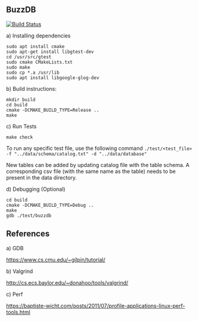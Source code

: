 BuzzDB
-------
[![Build Status](https://travis-ci.org/georgia-tech-db/buzzdb.svg?branch=master)](https://travis-ci.org/georgia-tech-db/buzzdb)

a) Installing dependencies

```
sudo apt install cmake
sudo apt-get install libgtest-dev
cd /usr/src/gtest
sudo cmake CMakeLists.txt
sudo make
sudo cp *.a /usr/lib
sudo apt install libgoogle-glog-dev
```

b) Build instructions:

```
mkdir build
cd build
cmake -DCMAKE_BUILD_TYPE=Release ..
make
```

c) Run Tests

```
make check
```

  To run any specific test file, use the following command
    ```./test/<test_file> -f "../data/schema/catalog.txt" -d "../data/database"```
    
  New tables can be added by updating catalog file with the table schema. A corresponding csv file (with the same name as the table) needs to be present in the data directory. 

d) Debugging (Optional)

```
cd build
cmake -DCMAKE_BUILD_TYPE=Debug ..
make
gdb ./test/buzzdb
```

References
----------

a) GDB

https://www.cs.cmu.edu/~gilpin/tutorial/

b) Valgrind

http://cs.ecs.baylor.edu/~donahoo/tools/valgrind/

c) Perf

https://baptiste-wicht.com/posts/2011/07/profile-applications-linux-perf-tools.html
